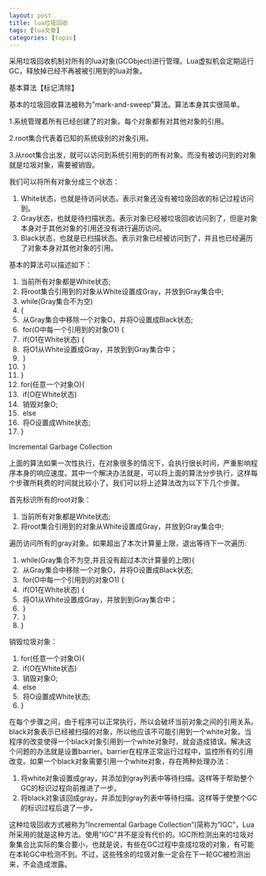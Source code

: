 ```yaml
---
layout: post
title: lua垃圾回收 
tags: [lua文章]
categories: [topic]
---
```

采用垃圾回收机制对所有的lua对象(GCObject)进行管理。Lua虚拟机会定期运行GC，释放掉已经不再被被引用到的lua对象。

基本算法【标记清除】

基本的垃圾回收算法被称为”mark-and-sweep”算法。算法本身其实很简单。

1.系统管理着所有已经创建了的对象。每个对象都有对其他对象的引用。

2.root集合代表着已知的系统级别的对象引用。

3.从root集合出发，就可以访问到系统引用到的所有对象。而没有被访问到的对象就是垃圾对象，需要被销毁。

我们可以将所有对象分成三个状态：

  1. White状态，也就是待访问状态。表示对象还没有被垃圾回收的标记过程访问到。
  2. Gray状态，也就是待扫描状态。表示对象已经被垃圾回收访问到了，但是对象本身对于其他对象的引用还没有进行遍历访问。
  3. Black状态，也就是已扫描状态。表示对象已经被访问到了，并且也已经遍历了对象本身对其他对象的引用。

基本的算法可以描述如下：

  1. 当前所有对象都是White状态; 
  2. 将root集合引用到的对象从White设置成Gray，并放到Gray集合中; 
  3. while(Gray集合不为空) 
  4. { 
  5. ​ 从Gray集合中移除一个对象O，并将O设置成Black状态; 
  6. ​ for(O中每一个引用到的对象O1) { 
  7. ​ if(O1在White状态) { 
  8. ​ 将O1从White设置成Gray，并放到到Gray集合中； 
  9. ​ } 
  10. ​ } 
  11. } 
  12. for(任意一个对象O){ 
  13. ​ if(O在White状态) 
  14. ​ 销毁对象O; 
  15. ​ else 
  16. ​ 将O设置成White状态; 
  17. } 

Incremental Garbage Collection

上面的算法如果一次性执行，在对象很多的情况下，会执行很长时间，严重影响程序本身的响应速度。其中一个解决办法就是，可以将上面的算法分步执行，这样每个步骤所耗费的时间就比较小了。我们可以将上述算法改为以下下几个步骤。

首先标识所有的root对象：

  1. 当前所有对象都是White状态; 
  2. 将root集合引用到的对象从White设置成Gray，并放到Gray集合中; 

遍历访问所有的gray对象。如果超出了本次计算量上限，退出等待下一次遍历:

  1. while(Gray集合不为空,并且没有超过本次计算量的上限){ 
  2. ​ 从Gray集合中移除一个对象O，并将O设置成Black状态; 
  3. ​ for(O中每一个引用到的对象O1) { 
  4. ​ if(O1在White状态) { 
  5. ​ 将O1从White设置成Gray，并放到到Gray集合中； 
  6. ​ } 
  7. ​ } 
  8. } 

销毁垃圾对象：

  1. for(任意一个对象O){ 
  2. ​ if(O在White状态) 
  3. ​ 销毁对象O; 
  4. ​ else 
  5. ​ 将O设置成White状态; 
  6. } 

在每个步骤之间，由于程序可以正常执行，所以会破坏当前对象之间的引用关系。black对象表示已经被扫描的对象，所以他应该不可能引用到一个white对象。当程序的改变使得一个black对象引用到一个white对象时，就会造成错误。解决这个问题的办法就是设置barrier。barrier在程序正常运行过程中，监控所有的引用改变。如果一个black对象需要引用一个white对象，存在两种处理办法：

  1. 将white对象设置成gray，并添加到gray列表中等待扫描。这样等于帮助整个GC的标识过程向前推进了一步。
  2. 将black对象该回成gray，并添加到gray列表中等待扫描。这样等于使整个GC的标识过程后退了一步。

这种垃圾回收方式被称为”Incremental Garbage
Collection”(简称为”IGC”，Lua所采用的就是这种方法。使用”IGC”并不是没有代价的。IGC所检测出来的垃圾对象集合比实际的集合要小，也就是说，有些在GC过程中变成垃圾的对象，有可能在本轮GC中检测不到。不过，这些残余的垃圾对象一定会在下一轮GC被检测出来，不会造成泄露。